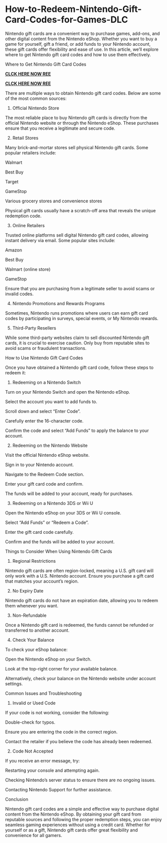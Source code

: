 # How-to-Redeem-Nintendo-Gift-Card-Codes-for-Games-DLC
Nintendo gift cards are a convenient way to purchase games, add-ons, and other digital content from the Nintendo eShop. Whether you want to buy a game for yourself, gift a friend, or add funds to your Nintendo account, these gift cards offer flexibility and ease of use. In this article, we’ll explore where to get Nintendo gift card codes and how to use them effectively.

Where to Get Nintendo Gift Card Codes

**[CLCK HERE NOW REE](https://tinyurl.com/nintendocard20)**

**[CLCK HERE NOW REE](https://tinyurl.com/nintendocard20)**

There are multiple ways to obtain Nintendo gift card codes. Below are some of the most common sources:

1. Official Nintendo Store

The most reliable place to buy Nintendo gift cards is directly from the official Nintendo website or through the Nintendo eShop. These purchases ensure that you receive a legitimate and secure code.

2. Retail Stores

Many brick-and-mortar stores sell physical Nintendo gift cards. Some popular retailers include:

Walmart

Best Buy

Target

GameStop

Various grocery stores and convenience stores

Physical gift cards usually have a scratch-off area that reveals the unique redemption code.

3. Online Retailers

Trusted online platforms sell digital Nintendo gift card codes, allowing instant delivery via email. Some popular sites include:

Amazon

Best Buy

Walmart (online store)

GameStop

Ensure that you are purchasing from a legitimate seller to avoid scams or invalid codes.

4. Nintendo Promotions and Rewards Programs

Sometimes, Nintendo runs promotions where users can earn gift card codes by participating in surveys, special events, or My Nintendo rewards.

5. Third-Party Resellers

While some third-party websites claim to sell discounted Nintendo gift cards, it is crucial to exercise caution. Only buy from reputable sites to avoid scams or fraudulent transactions.

How to Use Nintendo Gift Card Codes

Once you have obtained a Nintendo gift card code, follow these steps to redeem it:

1. Redeeming on a Nintendo Switch

Turn on your Nintendo Switch and open the Nintendo eShop.

Select the account you want to add funds to.

Scroll down and select “Enter Code”.

Carefully enter the 16-character code.

Confirm the code and select “Add Funds” to apply the balance to your account.

2. Redeeming on the Nintendo Website

Visit the official Nintendo eShop website.

Sign in to your Nintendo account.

Navigate to the Redeem Code section.

Enter your gift card code and confirm.

The funds will be added to your account, ready for purchases.

3. Redeeming on a Nintendo 3DS or Wii U

Open the Nintendo eShop on your 3DS or Wii U console.

Select “Add Funds” or “Redeem a Code”.

Enter the gift card code carefully.

Confirm and the funds will be added to your account.

Things to Consider When Using Nintendo Gift Cards

1. Regional Restrictions

Nintendo gift cards are often region-locked, meaning a U.S. gift card will only work with a U.S. Nintendo account. Ensure you purchase a gift card that matches your account’s region.

2. No Expiry Date

Nintendo gift cards do not have an expiration date, allowing you to redeem them whenever you want.

3. Non-Refundable

Once a Nintendo gift card is redeemed, the funds cannot be refunded or transferred to another account.

4. Check Your Balance

To check your eShop balance:

Open the Nintendo eShop on your Switch.

Look at the top-right corner for your available balance.

Alternatively, check your balance on the Nintendo website under account settings.

Common Issues and Troubleshooting

1. Invalid or Used Code

If your code is not working, consider the following:

Double-check for typos.

Ensure you are entering the code in the correct region.

Contact the retailer if you believe the code has already been redeemed.

2. Code Not Accepted

If you receive an error message, try:

Restarting your console and attempting again.

Checking Nintendo’s server status to ensure there are no ongoing issues.

Contacting Nintendo Support for further assistance.

Conclusion

Nintendo gift card codes are a simple and effective way to purchase digital content from the Nintendo eShop. By obtaining your gift card from reputable sources and following the proper redemption steps, you can enjoy seamless gaming experiences without using a credit card. Whether for yourself or as a gift, Nintendo gift cards offer great flexibility and convenience for all gamers.
